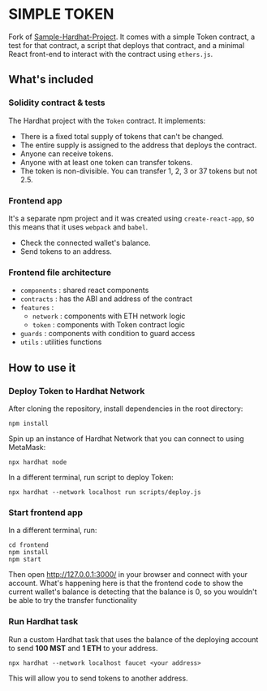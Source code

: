 # SIMPLE TOKEN

Fork of [Sample-Hardhat-Project](https://github.com/NomicFoundation/hardhat-boilerplate/). It comes with a simple Token contract, a test for that contract, a script that deploys that contract, and a minimal React front-end to interact with the contract using `ethers.js`.

## What's included

### Solidity contract & tests

The Hardhat project with the `Token` contract. It implements:

- There is a fixed total supply of tokens that can't be changed.
- The entire supply is assigned to the address that deploys the contract.
- Anyone can receive tokens.
- Anyone with at least one token can transfer tokens.
- The token is non-divisible. You can transfer 1, 2, 3 or 37 tokens but not 2.5.

### Frontend app

It's a separate npm project and it was created using `create-react-app`, so this means that it uses `webpack` and `babel`.

- Check the connected wallet's balance.
- Send tokens to an address.

### Frontend file architecture

- `components` : shared react components
- `contracts` : has the ABI and address of the contract
- `features` :
  - `network` : components with ETH network logic
  - `token` : components with Token contract logic
- `guards` : components with condition to guard access
- `utils` : utilities functions

## How to use it

### Deploy Token to Hardhat Network

After cloning the repository, install dependencies in the root directory:

```
npm install
```

Spin up an instance of Hardhat Network that you can connect to using MetaMask:

```
npx hardhat node
```

In a different terminal, run script to deploy Token:

```
npx hardhat --network localhost run scripts/deploy.js
```

### Start frontend app

In a different terminal, run:

```
cd frontend
npm install
npm start
```

Then open http://127.0.0.1:3000/ in your browser and connect with your account. What's happening here is that the frontend code to show the current wallet's balance is detecting that the balance is 0, so you wouldn't be able to try the transfer functionality

### Run Hardhat task

Run a custom Hardhat task that uses the balance of the deploying account to send **100 MST** and **1 ETH** to your address.

```
npx hardhat --network localhost faucet <your address>
```

This will allow you to send tokens to another address.
